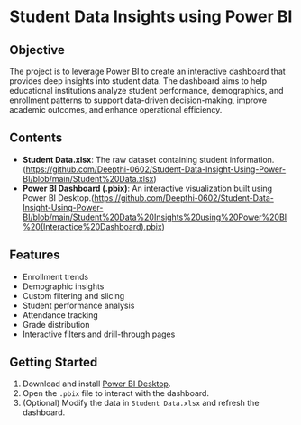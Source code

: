# Student Data Insights using Power BI

## Objective

The project is to leverage Power BI to create an interactive dashboard that provides deep insights into student data. The dashboard aims to help educational institutions analyze student performance, demographics, and enrollment patterns to support data-driven decision-making, improve academic outcomes, and enhance operational efficiency.

## Contents

- **Student Data.xlsx**: The raw dataset containing student information.(https://github.com/Deepthi-0602/Student-Data-Insight-Using-Power-BI/blob/main/Student%20Data.xlsx)
- **Power BI Dashboard (.pbix)**: An interactive visualization built using Power BI Desktop.(https://github.com/Deepthi-0602/Student-Data-Insight-Using-Power-BI/blob/main/Student%20Data%20Insights%20using%20Power%20BI%20(Interactice%20Dashboard).pbix)

## Features

- Enrollment trends
- Demographic insights
- Custom filtering and slicing
- Student performance analysis
- Attendance tracking
- Grade distribution
- Interactive filters and drill-through pages

## Getting Started

1. Download and install [Power BI Desktop](https://powerbi.microsoft.com/desktop/).
2. Open the `.pbix` file to interact with the dashboard.
3. (Optional) Modify the data in `Student Data.xlsx` and refresh the dashboard.


